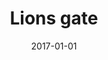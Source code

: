 ---
category: gallery
mediums:
  - watercolor
topics:
  - fantasy
  - spirituality
card-class: gallery-image
image: lions_gate.jpg
title: Lions gate
author:
date: 2017-01-01
text: Watercolor
---